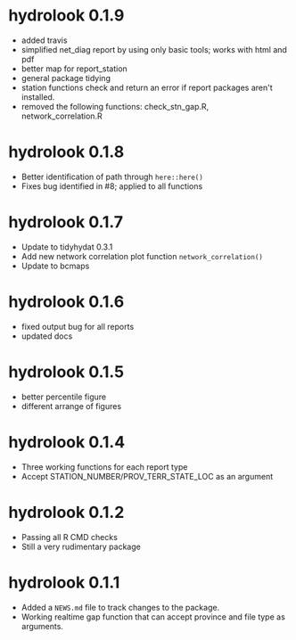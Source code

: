 # hydrolook 0.1.9
* added travis
* simplified net_diag report by using only basic tools; works with html and pdf
* better map for report_station
* general package tidying
* station functions check and return an error if report packages aren't installed.
* removed the following functions: check_stn_gap.R, network_correlation.R

# hydrolook 0.1.8
* Better identification of path through `here::here()`
* Fixes bug identified in #8; applied to all functions

# hydrolook 0.1.7
* Update to tidyhydat 0.3.1
* Add new network correlation plot function `network_correlation()`
* Update to bcmaps

# hydrolook 0.1.6
* fixed output bug for all reports
* updated docs

# hydrolook 0.1.5
* better percentile figure
* different arrange of figures


# hydrolook 0.1.4
* Three working functions for each report type
* Accept STATION_NUMBER/PROV_TERR_STATE_LOC as an argument

# hydrolook 0.1.2

* Passing all R CMD checks
* Still a very rudimentary package


# hydrolook 0.1.1

* Added a `NEWS.md` file to track changes to the package.
* Working realtime gap function that can accept province and file type as arguments.




